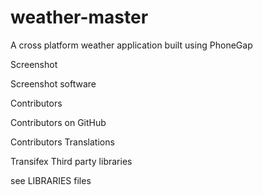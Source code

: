 # weather-master
A cross platform weather application built using PhoneGap

Screenshot

Screenshot software


Contributors

Contributors on GitHub

Contributors
Translations

Transifex
Third party libraries

see LIBRARIES files



